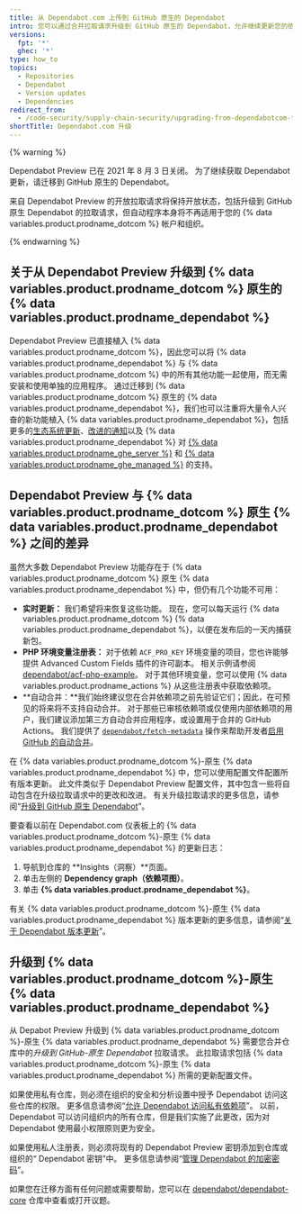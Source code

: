 ```yaml
---
title: 从 Dependabot.com 上传到 GitHub 原生的 Dependabot
intro: 您可以通过合并拉取请求升级到 GitHub 原生的 Dependabot，允许继续更新您的依赖项。
versions:
  fpt: '*'
  ghec: '*'
type: how_to
topics:
  - Repositories
  - Dependabot
  - Version updates
  - Dependencies
redirect_from:
  - /code-security/supply-chain-security/upgrading-from-dependabotcom-to-github-native-dependabot
shortTitle: Dependabot.com 升级
---
```


{% warning %}

Dependabot Preview 已在 2021 年 8 月 3 日关闭。 为了继续获取 Dependabot 更新，请迁移到 GitHub 原生的 Dependabot。

来自 Dependabot Preview 的开放拉取请求将保持开放状态，包括升级到 GitHub 原生 Dependabot 的拉取请求，但自动程序本身将不再适用于您的 {% data variables.product.prodname_dotcom %} 帐户和组织。

{% endwarning %}

## 关于从 Dependabot Preview 升级到 {% data variables.product.prodname_dotcom %} 原生的 {% data variables.product.prodname_dependabot %}

Dependabot Preview 已直接植入 {% data variables.product.prodname_dotcom %}，因此您可以将 {% data variables.product.prodname_dependabot %} 与 {% data variables.product.prodname_dotcom %} 中的所有其他功能一起使用，而无需安装和使用单独的应用程序。 通过迁移到 {% data variables.product.prodname_dotcom %} 原生的 {% data variables.product.prodname_dependabot %}，我们也可以注重将大量令人兴奋的新功能植入 {% data variables.product.prodname_dependabot %}，包括更多的[生态系统更新](https://github.com/github/roadmap/issues/150)、[改进的通知](https://github.com/github/roadmap/issues/133)以及 {% data variables.product.prodname_dependabot %} 对 [{% data variables.product.prodname_ghe_server %}](https://github.com/github/roadmap/issues/86) 和 [{% data variables.product.prodname_ghe_managed %}](https://github.com/github/roadmap/issues/135) 的支持。

## Dependabot Preview 与 {% data variables.product.prodname_dotcom %} 原生 {% data variables.product.prodname_dependabot %} 之间的差异

虽然大多数 Dependabot Preview 功能存在于 {% data variables.product.prodname_dotcom %} 原生 {% data variables.product.prodname_dependabot %} 中，但仍有几个功能不可用：
- **实时更新：** 我们希望将来恢复这些功能。 现在，您可以每天运行 {% data variables.product.prodname_dotcom %} {% data variables.product.prodname_dependabot %}，以便在发布后的一天内捕获新包。
- **PHP 环境变量注册表：** 对于依赖 `ACF_PRO_KEY` 环境变量的项目，您也许能够提供 Advanced Custom Fields 插件的许可副本。 相关示例请参阅 [dependabot/acf-php-example](https://github.com/dependabot/acf-php-example#readme)。 对于其他环境变量，您可以使用 {% data variables.product.prodname_actions %} 从这些注册表中获取依赖项。
- **自动合并：**我们始终建议您在合并依赖项之前先验证它们；因此，在可预见的将来将不支持自动合并。 对于那些已审核依赖项或仅使用内部依赖项的用户，我们建议添加第三方自动合并应用程序，或设置用于合并的 GitHub Actions。 我们提供了 [`dependabot/fetch-metadata`](https://github.com/marketplace/actions/fetch-metadata-from-dependabot-prs) 操作来帮助开发者[启用 GitHub 的自动合并](https://github.com/dependabot/fetch-metadata/#enabling-auto-merge)。

在 {% data variables.product.prodname_dotcom %}-原生 {% data variables.product.prodname_dependabot %} 中，您可以使用配置文件配置所有版本更新。 此文件类似于 Dependabot Preview 配置文件，其中包含一些将自动包含在升级拉取请求中的更改和改进。 有关升级拉取请求的更多信息，请参阅“[升级到 GitHub 原生 Dependabot](/code-security/supply-chain-security/upgrading-from-dependabotcom-to-github-native-dependabot#upgrading-to-github-native-dependabot)”。

要查看以前在 Dependabot.com 仪表板上的 {% data variables.product.prodname_dotcom %}-原生 {% data variables.product.prodname_dependabot %} 的更新日志：

  1. 导航到仓库的 **Insights（洞察）**页面。
  2. 单击左侧的 **Dependency graph（依赖项图）**。
  3. 单击 **{% data variables.product.prodname_dependabot %}**。

有关 {% data variables.product.prodname_dotcom %}-原生 {% data variables.product.prodname_dependabot %} 版本更新的更多信息，请参阅“[关于 Dependabot 版本更新](/code-security/supply-chain-security/about-dependabot-version-updates)”。

## 升级到 {% data variables.product.prodname_dotcom %}-原生 {% data variables.product.prodname_dependabot %}

从 Depabot Preview 升级到 {% data variables.product.prodname_dotcom %}-原生 {% data variables.product.prodname_dependabot %} 需要您合并仓库中的*升级到 GitHub-原生 Dependabot* 拉取请求。 此拉取请求包括 {% data variables.product.prodname_dotcom %}-原生 {% data variables.product.prodname_dependabot %} 所需的更新配置文件。

如果使用私有仓库，则必须在组织的安全和分析设置中授予 Dependabot 访问这些仓库的权限。 更多信息请参阅“[允许 Dependabot 访问私有依赖项](/organizations/keeping-your-organization-secure/managing-security-and-analysis-settings-for-your-organization#allowing-dependabot-to-access-private-dependencies)”。 以前，Dependabot 可以访问组织内的所有仓库，但是我们实施了此更改，因为对 Dependabot 使用最小权限原则更为安全。

如果使用私人注册表，则必须将现有的 Dependabot Preview 密钥添加到仓库或组织的“ Dependabot 密钥”中。 更多信息请参阅“[管理 Dependabot 的加密密码](/code-security/supply-chain-security/managing-encrypted-secrets-for-dependabot)”。

如果您在迁移方面有任何问题或需要帮助，您可以在 [dependabot/dependabot-core](https://github.com/dependabot/dependabot-core/issues/new?assignees=%40dependabot%2Fpreview-migration-reviewers&labels=E%3A+preview-migration&template=migration-issue.md&title=) 仓库中查看或打开议题。
